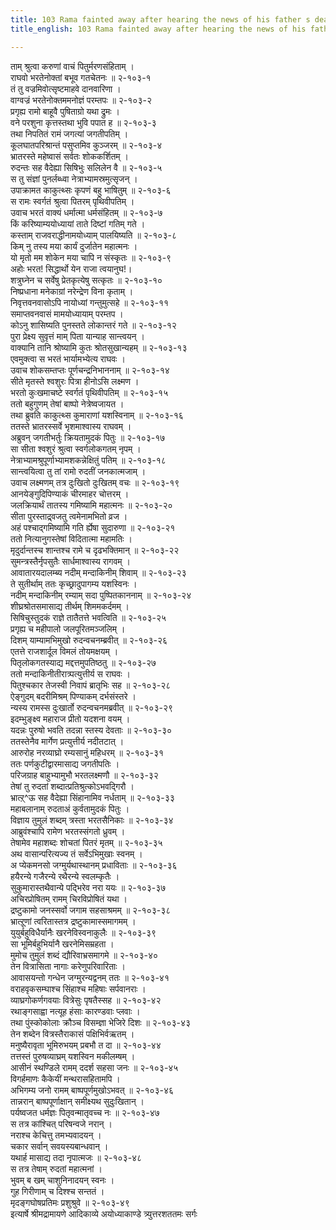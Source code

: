 ```yaml
---
title: 103 Rama fainted away after hearing the news of his father s death
title_english: 103 Rama fainted away after hearing the news of his father s death

---
```


<div class="audioEmbed"  caption="श्रीराम-हरिसीताराममूर्ति-घनपाठिभ्यां वचनम्" src="https://archive.org/download/Ramayana-recitation-Sriram-harisItArAmamUrti-Ghanapaati-v2/Kanda_2/Kanda_2_AYK-103-Rama_Deenam_Shokaha.mp3"></div>

ताम् श्रुत्वा करुणां वाचं पितुर्मरणसंहिताम् ।  
राघवो भरतेनोक्तां बभूव गतचेतनः ॥ २-१०३-१  
तं तु वज्रमिवोत्सृष्टमाहवे दानवारिणा ।  
वाग्वज्रं भरतेनोक्तममनोज्ञं परम्तपः ॥ २-१०३-२  
प्रगृह्य रामो बाहूवै पुषिताग्रो यथा द्रुमः ।  
वने परशुना कृत्तस्तथा भुवि पपात ह ॥ २-१०३-३  
तथा निपतितं रामं जगत्यां जगतीपतिम् ।  
कूलघातपरिश्रान्तं पसुप्तमिव कुञ्जरम् ॥ २-१०३-४  
भ्रातरस्ते महेष्वासं सर्वतः शोककर्शितम् ।  
रुदन्तः सह वैदेह्या सिषिभुः सलिलेन वै ॥ २-१०३-५  
स तु संज्ञां पुनर्लब्ध्वा नेत्राभ्यामस्रमुत्सृजन् ।  
उपाक्रामत काकुत्थ्सः कृपणं बहु भाषितुम् ॥ २-१०३-६  
स रामः स्वर्गतं श्रुत्वा पितरम् पृथिवीपतिम् ।  
उवाच भरतं वाक्यं धर्मात्मा धर्मसंहितम् ॥ २-१०३-७  
किं करिष्याम्ययोध्यायां ताते दिष्टां गतिम् गते ।  
कस्ताम् राजवराद्धीनामयोध्याम् पालयिष्यति ॥ २-१०३-८  
किम् नु तस्य मया कार्यं दुर्जातेन महात्मनः ।  
यो मृतो मम शोकेन मया चापि न संस्कृतः ॥ २-१०३-९  
अहोः भरत! सिद्धार्थो येन राजा त्वयानुघ!।  
शत्रुघ्नेन च सर्वेषु प्रेतकृत्येषु सत्कृतः ॥ २-१०३-१०  
निष्प्रधाना मनेकाग्रां नरेन्द्रेण विना कृताम् ।  
निवृत्तवनवासोऽपि नायोध्यां गन्तुमुत्सहे ॥ २-१०३-११  
समाप्तवनवासं मामयोध्यायाम् परम्तप ।  
कोऽनु शासिष्यति पुनस्तते लोकान्तरं गते ॥ २-१०३-१२  
पुरा प्रेक्ष्य सुवृत्तं माम् पिता यान्याह सान्त्वयन् ।  
वाक्यानि तानि श्रोष्यामि कुतः श्रोतसुखान्यहम् ॥ २-१०३-१३  
एवमुक्त्वा स भरतं भार्यामभ्येत्य राघवः ।  
उवाच शोकसम्तप्तः पूर्णचन्द्रनिभाननाम् ॥ २-१०३-१४  
सीते मृतस्ते श्वशुरः पित्रा हीनोऽसि लक्ष्मण ।  
भरतो कुःखमाचष्टे स्वर्गतं पृथिवीपतिम् ॥ २-१०३-१५  
ततो बहुगुणम् तेषां बाष्पो नेत्रेष्वजायत ।  
तथा ब्रुवति काकुत्थ्स कुमाराणां यशस्विनाम् ॥ २-१०३-१६  
ततस्ते भ्रातरस्सर्वे भृशमाश्वास्य राघवम् ।  
अब्रुवन् जगतीभर्तुः क्रियतामुदकं पितुः ॥ २-१०३-१७  
सा सीता श्वशुरं श्रुत्वा स्वर्गलोकगतम् नृपम् ।  
नेत्राभ्यामश्रुपूर्णाभ्यामशकन्नेक्षितुं पतिम् ॥ २-१०३-१८  
सान्त्वयित्वा तु तां रामो रुदतीं जनकात्मजाम् ।  
उवाच लक्ष्मणम् तत्र दुःखितो दुःखितम् वचः ॥ २-१०३-१९  
आनयेङ्गुदिपिण्याकं चीरमाहर चोत्तरम् ।  
जलक्रियार्थं तातस्य गमिष्यामि महात्मनः ॥ २-१०३-२०  
सीता पुरस्ताद्र्वजतु त्वमेनामभितो व्रज ।  
अहं पश्चाद्गमिष्यामि गति र्ह्येषा सुदारुणा ॥ २-१०३-२१  
ततो नित्यानुगस्तेषां विदितात्मा महामतिः ।  
मृदुर्दान्तस्च शान्तश्च रामे च दृढभक्तिमान् ॥ २-१०३-२२  
सुमन्त्रस्तैर्नृपसुतैः सार्धमाश्वास्य रागवम् ।  
आवातारयदालम्ब्य नदीम् मन्दाकिनीम् शिवाम् ॥ २-१०३-२३  
ते सुतीर्थाम् ततः कृच्छ्रादुपागम्य यशस्विनः ।  
नदीम् मन्दाकिनीम् रम्याम् सदा पुष्पितकाननाम् ॥ २-१०३-२४  
शीघ्रश्रोतसमासाद्य तीर्थम् शिममकर्दमम् ।  
सिषिचुस्तुदकं राज्ञे तातैतत्ते भवत्विति ॥ २-१०३-२५  
प्रगृह्य च महीपालो जलपूरितमञ्जलिम् ।  
दिशम् याम्यामभिमुखो रुदन्वचनम्ब्रवीत् ॥ २-१०३-२६  
एतत्ते राजशार्दूल विमलं तोयमक्षयम् ।  
पितृलोकगतस्याद्य मद्दत्तमुपतिष्ठतु ॥ २-१०३-२७  
ततो मन्दाकिनीतीरात्र्पत्युत्तीर्य स राघवः ।  
पितुश्चकार तेजस्वी निवापं ब्रातृभिः सह ॥ २-१०३-२८  
ऐङ्गुदम् बदरीमिश्रम् पिण्याकम् दर्भसंस्तरे ।  
न्यस्य रामस्स दुःखार्तो रुदन्वचनमब्रवीत् ॥ २-१०३-२९  
इदम्भुङ्क्ष्व महाराज प्रीतो यदशना वयम् ।  
यदन्नः पुरुषो भवति तदन्ना स्तस्य देवताः ॥ २-१०३-३०  
ततस्तेनैव मार्गेण प्रत्युत्तीर्य नदीतटात् ।  
आरुरोह नरव्याघ्रो रम्यसानुं महिधरम् ॥ २-१०३-३१  
ततः पर्णकुटीद्वारमासाद्य जगतीपतिः ।  
परिजग्राह बाहुभ्यामुभौ भरतलक्ष्मणौ ॥ २-१०३-३२  
तेषां तु रुदतां शब्दात्प्रतिश्रुत्कोऽभवद्गिरौ ।  
भ्रात्ऱ्^ऊ सह वैदेह्या सिंहानामिव नर्धताम् ॥ २-१०३-३३  
महाबलानाम् रुदताअं कुर्वतामुदकं पितुः ।  
विज्ञाय तुमुलं शब्दम् त्रस्ता भरतसैनिकाः ॥ २-१०३-३४  
आब्रुवंश्चापि रामेण भरतस्संगतो ध्रुवम् ।  
तेषामेव महाशब्दः शोचतां पितरं मृतम् ॥ २-१०३-३५  
अथ वासान्परित्यज्य तं सर्वेऽभिमुखाः स्वनम् ।  
अ प्येकमनसो जग्मुर्यथास्थानम् प्रधाविताः ॥ २-१०३-३६  
हयैरन्ये गजैरन्ये रथैरन्ये स्वलम्कृतैः ।  
सुकुमारास्तथैवान्ये पद्भिरेव नरा ययः ॥ २-१०३-३७  
अचिरप्रोषितम् रामम् चिरविप्रोषितं यथा ।  
द्रष्टुकामो जनस्सर्वो जगाम सहसाश्रमम् ॥ २-१०३-३८  
भ्रात्ऱूणां त्वरितास्तत्र द्रष्टुकामास्समागमम् ।  
युयुर्बहुविधैर्यानैः खरनेविस्वनाकुलैः ॥ २-१०३-३९  
सा भूमिर्बहुभिर्यानै खरनेमिसम्रहता ।  
मुमोच तुमुलं शब्दं द्यौरिवाभ्रसमागमे ॥ २-१०३-४०  
तेन वित्रासिता नागाः करेणुपरिवारिताः ।  
आवासयन्तो गन्धेन जग्मुरन्यद्वनम् ततः ॥ २-१०३-४१  
वराहवृकसम्घाश्च सिंहाश्च महिषाः सर्पवानराः ।  
व्याघ्रगोकर्णगवयाः वित्रेसुः पृषतैस्सह ॥ २-१०३-४२  
रथाङ्गसाह्वा नत्यूह हंसाः कारण्डवाः प्लवाः ।  
तथा पुंस्कोकोलाः क्रौञ्च विसम्ज्ञा भेजिरे दिशः ॥ २-१०३-४३  
तेन शब्देन वित्रस्तैराकासं पक्षिभिर्वऋतम् ।  
मनुष्यैरावृता भूमिरुभयम् प्रबभौ त दा ॥ २-१०३-४४  
तत्तस्तं पुरुषव्याघ्रम् यशस्विन मकीलम्षम् ।  
आसीनं स्थण्डिले रामम् ददर्श सहसा जनः ॥ २-१०३-४५  
विगर्हमाणः कैकेयीं मन्थरासहितामपि ।  
अभिगम्य जनो रामम् बाष्पपूर्णमुखोऽभवत् ॥ २-१०३-४६  
तान्नरान् बाष्पपूर्णाक्षान् समीक्ष्यथ सुदुःखितान् ।  
पर्यष्वजत धर्मज्ञः पितृवन्मातृवच्च नः ॥ २-१०३-४७  
स तत्र कांश्चित् परिषन्वजे नरान् ।  
नराश्च केचित्तु तमभ्यवादयन् ।  
चकार सर्वान् सवयस्यबान्धवान् ।  
यथार्ह मासाद्य तदा नृपात्मजः ॥ २-१०३-४८  
स तत्र तेषाम् रुदतां महात्मनां ।  
भुवम् ब खम् चाशुनिनादयन् स्वनः ।  
गुह गिरीणाम् च दिश्श्च सन्ततं ।  
मृदङ्गघोषप्रतिमः प्रशुश्रुवे ॥ २-१०३-४९  
इत्यार्षे श्रीमद्रामायणे आदिकाव्ये अयोध्याकाण्डे त्र्युत्तरशततमः सर्गः